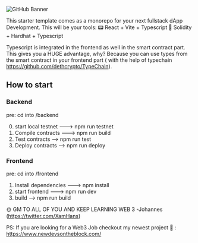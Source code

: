![GitHub Banner](https://user-images.githubusercontent.com/40567147/159485872-7f63766a-3c91-48dc-aa37-fb5894232acc.png)

This starter template comes as a monorepo for your next fullstack dApp Development. This will be your tools:
:pager: React + Vite + Typescript
 :page_with_curl: Solidity + Hardhat + Typescript

Typescript is integrated in the frontend as well in the smart contract part. This gives you a HUGE advantage, why? Because you can use types from the smart contract in your frontend part ( with the help of typechain https://github.com/dethcrypto/TypeChain). 


## How to start

### Backend
pre: cd into /backend

0) start local testnet ---> npm run testnet
1) Compile contracts ---> npm run build
2) Test contracts -->     npm run test
3) Deploy contracts -->   npm run deploy

### Frontend
pre: cd into /frontend

1) Install dependencies ---> npm install
2) start frontend ---> npm run dev
3) build --> npm run build


🌞 GM TO ALL OF YOU AND KEEP LEARNING WEB 3 -Johannes (https://twitter.com/XamHans)

PS: If you are looking for a Web3 Job checkout my newest project :green_heart: : https://www.newdevsontheblock.com/ 

